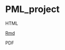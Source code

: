 # PML_project

HTML

[Rmd](https://github.com/zchen2015/PML_project/blob/master/pml_proj.Rmd)

PDF

